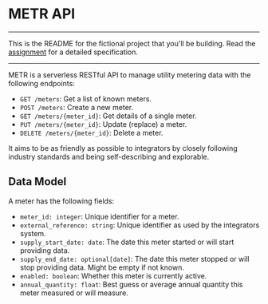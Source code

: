 # METR API

---

This is the README for the fictional project that you'll be building. Read the
[assignment](ASSIGNMENT.md) for a detailed specification.

---

METR is a serverless RESTful API to manage utility metering data with the
following endpoints:

- `GET /meters`: Get a list of known meters.
- `POST /meters`: Create a new meter.
- `GET /meters/{meter_id}`: Get details of a single meter.
- `PUT /meters/{meter_id}`: Update (replace) a meter.
- `DELETE /meters/{meter_id}`: Delete a meter.

It aims to be as friendly as possible to integrators by closely following
industry standards and being self-describing and explorable.

## Data Model

A meter has the following fields:

- `meter_id: integer`: Unique identifier for a meter.
- `external_reference: string`: Unique identifier as used by the integrators
  system.
- `supply_start_date: date`: The date this meter started or will start providing
  data.
- `supply_end_date: optional[date]`: The date this meter stopped or will stop
  providing data. Might be empty if not known.
- `enabled: boolean`: Whether this meter is currently active.
- `annual_quantity: float`: Best guess or average annual quantity this meter
  measured or will measure.
